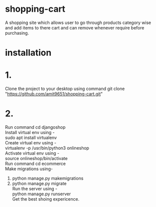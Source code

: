 # shopping-cart
A shopping site which allows user to go through products category wise and add items to there cart and can remove whenever require before purchasing.
# installation
# 1.
Clone the project to your desktop using command git clone "https://github.com/amit9651/shopping-cart.git"
# 2.
Run command cd djangoshop <br>
Install virtual env using - <br>
  sudo apt install virtualenv <br>
Create virtual env using -  <br>
  virtualenv -p /usr/bin/python3 onlineshop<br>
Activate virtual env using - <br>
  source onlineshop/bin/activate<br>
Run command cd ecommerce<br>
Make migrations using-<br>
  1. python manage.py makemigrations<br>
  2. python manage.py migrate<br>
Run the server using - <br>
  python manage.py runserver<br>
  Get the best shoing expericence.


